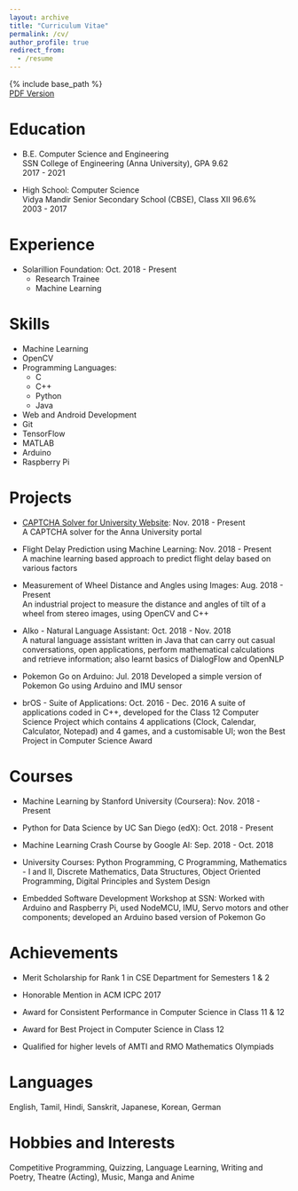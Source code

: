 ```yaml
---
layout: archive
title: "Curriculum Vitae"
permalink: /cv/
author_profile: true
redirect_from:
  - /resume
---
```


{% include base_path %}
<br>
  <a href="../NandaHKrishna_CV.pdf" target="_blank">PDF Version</a>

Education
======
* B.E. Computer Science and Engineering<br>
  SSN College of Engineering (Anna University), GPA 9.62<br>
  2017 - 2021
  
* High School: Computer Science<br>
  Vidya Mandir Senior Secondary School (CBSE), Class XII 96.6%<br>
  2003 - 2017

Experience
======
* Solarillion Foundation: Oct. 2018 - Present
  * Research Trainee
  * Machine Learning

Skills
======
* Machine Learning
* OpenCV
* Programming Languages:
  * C
  * C++
  * Python
  * Java
* Web and Android Development
* Git
* TensorFlow
* MATLAB
* Arduino
* Raspberry Pi

Projects
======
* <a href="github.com/nandahkrishna/CAPTCHASolver">CAPTCHA Solver for University Website</a>: Nov. 2018 - Present<br>
  A CAPTCHA solver for the Anna University portal
  
* Flight Delay Prediction using Machine Learning: Nov. 2018 - Present<br>
  A machine learning based approach to predict flight delay based on various factors
  
* Measurement of Wheel Distance and Angles using Images: Aug. 2018 - Present<br>
  An industrial project to measure the distance and angles of tilt of a wheel from stereo images, using OpenCV and C++
 
* AIko - Natural Language Assistant: Oct. 2018 - Nov. 2018<br>
  A natural language assistant written in Java that can carry out casual conversations, open applications, perform mathematical calculations and retrieve information; also learnt basics of DialogFlow and OpenNLP
  
* Pokemon Go on Arduino: Jul. 2018
  Developed a simple version of Pokemon Go using Arduino and IMU sensor
  
* brOS - Suite of Applications: Oct. 2016 - Dec. 2016
  A suite of applications coded in C++, developed for the Class 12 Computer Science Project which contains 4 applications (Clock, Calendar, Calculator, Notepad) and 4 games, and a customisable UI; won the Best Project in Computer Science Award
  
Courses
======
* Machine Learning by Stanford University (Coursera): Nov. 2018 - Present

* Python for Data Science by UC San Diego (edX): Oct. 2018 - Present

* Machine Learning Crash Course by Google AI: Sep. 2018 - Oct. 2018

* University Courses: Python Programming, C Programming, Mathematics - I and II, Discrete Mathematics, Data Structures, Object Oriented Programming, Digital Principles and System Design

* Embedded Software Development Workshop at SSN: Worked with Arduino and Raspberry Pi, used NodeMCU, IMU, Servo motors and other components; developed an Arduino based version of Pokemon Go

Achievements
======
* Merit Scholarship for Rank 1 in CSE Department for Semesters 1 & 2

* Honorable Mention in ACM ICPC 2017

* Award for Consistent Performance in Computer Science in Class 11 & 12

* Award for Best Project in Computer Science in Class 12

* Qualified for higher levels of AMTI and RMO Mathematics Olympiads

Languages
=====
English, Tamil, Hindi, Sanskrit, Japanese, Korean, German

Hobbies and Interests
=====
Competitive Programming, Quizzing, Language Learning, Writing and Poetry, Theatre (Acting), Music, Manga and Anime

